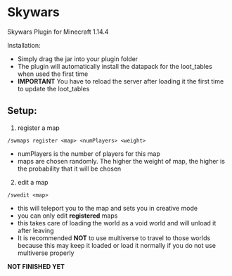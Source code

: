 # Skywars
Skywars Plugin for Minecraft 1.14.4

Installation:
- Simply drag the jar into your plugin folder
- The plugin will automatically install the datapack for the loot_tables when used the first time
- **IMPORTANT** You have to reload the server after loading it the first time to update the loot_tables

## Setup:
1. register a map
```
/swmaps register <map> <numPlayers> <weight>
```
- numPlayers is the number of players for this map
- maps are chosen randomly. The higher the weight of map, the higher is the probability that it will be chosen

2. edit a map
```
/swedit <map>
```
- this will teleport you to the map and sets you in creative mode
- you can only edit **registered** maps
- this takes care of loading the world as a void world and will unload it after leaving
- It is recommended **NOT** to use multiverse to travel to those worlds because this may 
  keep it loaded or load it normally if you do not use multiverse properly
  
**NOT FINISHED YET**
